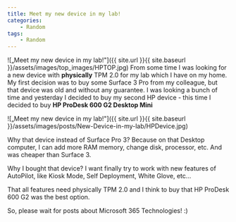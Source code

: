 ```yaml
---
title: Meet my new device in my lab!
categories:
    - Random
tags:
    - Random
---
```

![„Meet my new device in my lab!"]({{ site.url }}{{ site.baseurl }}/assets/images/top_images/HPTOP.jpg)
From some time I was looking for a new device with **physically** TPM 2.0 for my lab which I have on my home.
My first decision was to buy some Surface 3 Pro from my colleague, but that device was old and without any guarantee. I was looking a bunch of time and yesterday I decided to buy my second HP device - this time I decided to buy **HP ProDesk 600 G2 Desktop Mini**

![„Meet my new device in my lab!"]({{ site.url }}{{ site.baseurl }}/assets/images/posts/New-Device-in-my-lab/HPDevice.jpg)

Why that device instead of Surface Pro 3? Because on that Desktop computer, I can add more RAM memory, change disk, processor, etc. And was cheaper than Surface 3.

Why I bought that device? I want finally try to work with new features of AutoPilot, like Kiosk Mode, Self Deployment, White Glove, etc... 

That all features need physically TPM 2.0 and I think to buy that HP ProDesk 600 G2 was the best option.

So, please wait for posts about Microsoft 365 Technologies! :)
